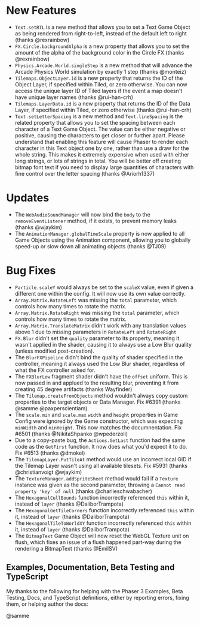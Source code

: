 # New Features

* `Text.setRTL` is a new method that allows you to set a Text Game Object as being rendered from right-to-left, instead of the default left to right (thanks @rexrainbow)
* `FX.Circle.backgroundAlpha` is a new property that allows you to set the amount of the alpha of the background color in the Circle FX (thanks @rexrainbow)
* `Physics.Arcade.World.singleStep` is a new method that will advance the Arcade Physics World simulation by exactly 1 step (thanks @monteiz)
* `Tilemaps.ObjectLayer.id` is a new property that returns the ID of the Object Layer, if specified within Tiled, or zero otherwise. You can now access the unique layer ID of Tiled layers if the event a map doesn't have unique layer names (thanks @rui-han-crh)
* `Tilemaps.LayerData.id` is a new property that returns the ID of the Data Layer, if specified within Tiled, or zero otherwise (thanks @rui-han-crh)
* `Text.setLetterSpacing` is a new method and `Text.lineSpacing` is the related property that allows you to set the spacing between each character of a Text Game Object. The value can be either negative or positive, causing the characters to get closer or further apart. Please understand that enabling this feature will cause Phaser to render each character in this Text object one by one, rather than use a draw for the whole string. This makes it extremely expensive when used with either long strings, or lots of strings in total. You will be better off creating bitmap font text if you need to display large quantities of characters with fine control over the letter spacing (thanks @Ariorh1337)

# Updates

* The `WebAudioSoundManager` will now bind the `body` to the `removeEventListener` method, if it exists, to prevent memory leaks (thanks @wjaykim)
* The `AnimationManager.globalTimeScale` property is now applied to all Game Objects using the Animation component, allowing you to globally speed-up or slow down all animating objects (thanks @TJ09)

# Bug Fixes

* `Particle.scaleY` would always be set to the `scaleX` value, even if given a different one within the config. It will now use its own value correctly.
* `Array.Matrix.RotateLeft` was missing the `total` parameter, which controls how many times to rotate the matrix.
* `Array.Matrix.RotateRight` was missing the `total` parameter, which controls how many times to rotate the matrix.
* `Array.Matrix.TranslateMatrix` didn't work with any translation values above 1 due to missing parameters in `RotateLeft` and `RotateRight`
* `FX.Blur` didn't set the `quality` parameter to its property, meaning it wasn't applied in the shader, causing it to always use a Low Blur quality (unless modified post-creation).
* The `BlurFXPipeline` didn't bind the quality of shader specified in the controller, meaning it always used the Low Blur shader, regardless of what the FX controller asked for.
* The `FXBlurLow` fragment shader didn't have the `offset` uniform. This is now passed in and applued to the resulting blur, preventing it from creating 45 degree artifacts (thanks Wayfinder)
* The `Tilemap.createFromObjects` method wouldn't always copy custom properties to the target objects or Data Manager. Fix #6391 (thanks @samme @paxperscientiam)
* The `scale.min` and `scale.max` `width` and `height` properties in Game Config were ignored by the Game constructor, which was expecting `minWidth` and `minHeight`. This now matches the documnentation. Fix #6501 (thanks @NikitaShpanko @wpederzoli)
* Due to a copy-paste bug, the `Actions.GetLast` function had the same code as the `GetFirst` function. It now does what you'd expect it to do. Fix #6513 (thanks @dmokel)
* The `TilemapLayer.PutTileAt` method would use an incorrect local GID if the Tilemap Layer wasn't using all available tilesets. Fix #5931 (thanks @christianvoigt @wjaykim)
* The `TextureManager.addSpriteSheet` method would fail if a `Texture` instance was given as the second parameter, throwing a `Cannot read property 'key' of null` (thanks @charlieschwabacher)
* The `HexagonalCullBounds` function incorrectly referenced `this` within it, instead of `layer` (thanks @DaliborTrampota)
* The `HexagonalGetTileCorners` function incorrectly referenced `this` within it, instead of `layer` (thanks @DaliborTrampota)
* The `HexagonalTileToWorldXY` function incorrectly referenced `this` within it, instead of `layer` (thanks @DaliborTrampota)
* The `BitmapText` Game Object will now reset the WebGL Texture unit on flush, which fixes an issue of a flush happened part-way during the rendering a BitmapText (thanks @EmilSV)

## Examples, Documentation, Beta Testing and TypeScript

My thanks to the following for helping with the Phaser 3 Examples, Beta Testing, Docs, and TypeScript definitions, either by reporting errors, fixing them, or helping author the docs:

@samme
